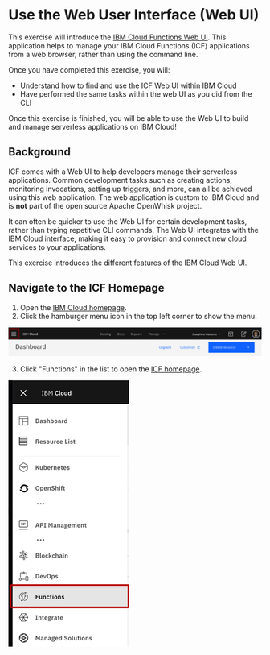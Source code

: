 # Use the Web User Interface (Web UI)

This exercise will introduce the [IBM Cloud Functions Web UI](https://cloud.ibm.com/functions/). This application helps to manage your IBM Cloud Functions (ICF) applications from a web browser, rather than using the command line.

Once you have completed this exercise, you will:

* Understand how to find and use the ICF Web UI within IBM Cloud
* Have performed the same tasks within the web UI as you did from the CLI

Once this exercise is finished, you will be able to use the Web UI to build and manage serverless applications on IBM Cloud!

## Background

ICF comes with a Web UI to help developers manage their serverless applications. Common development tasks such as creating actions, monitoring invocations, setting up triggers, and more, can all be achieved using this web application. The web application is custom to IBM Cloud and is **not** part of the open source Apache OpenWhisk project.

It can often be quicker to use the Web UI for certain development tasks, rather than typing repetitive CLI commands. The Web UI integrates with the IBM Cloud interface, making it easy to provision and connect new cloud services to your applications.

This exercise introduces  the different features of the IBM Cloud Web UI.

## Navigate to the ICF Homepage

1. Open the [IBM Cloud homepage](https://cloud.ibm.com/).
2. Click the hamburger menu icon in the top left corner to show the menu.

![IBM Cloud hamburger menu](images/101-ex5-ibmcloud-dashboard-top-menu.png)

3. Click "Functions" in the list to open the [ICF homepage](https://cloud.ibm.com/functions/).

![IBM Cloud Functions service](images/101-ex5-ibmcloud-service-dropdown.png)
